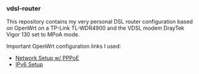 ### vdsl-router

This repository contains my very personal DSL router configuration based
on OpenWrt on a TP-Link TL-WDR4900 and the VDSL modem DrayTek Vigor 130
set to MPoA mode.

Important OpenWrt configuration links I used:

* [Network Setup w/ PPPoE](https://wiki.openwrt.org/doc/uci/network#protocol_pppoe_ppp_over_ethernet)
* [IPv6 Setup](https://wiki.openwrt.org/doc/uci/network6)


